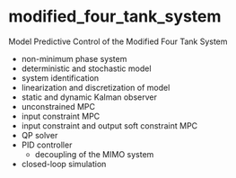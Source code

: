 # modified_four_tank_system
Model Predictive Control of the Modified Four Tank System
- non-minimum phase system
- deterministic and stochastic model
- system identification
- linearization and discretization of model
- static and dynamic Kalman observer
- unconstrained MPC
- input constraint MPC
- input constraint and output soft constraint MPC
- QP solver
- PID controller
    - decoupling of the MIMO system
- closed-loop simulation